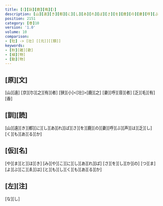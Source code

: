 ```yaml
---
title: [（][詠][鹿][鳴][）]
description: [山][遠][き][都][に][し][あ][れ][ば][さ][を][鹿][の][妻][呼][ぶ][声][は][乏][し][く][も][あ][る][か]
position: 2151
category: [巻]10
version: '1.0'
volume: 10
comparison:
- [牡] -> [壮] [[元]][[類]]
keywords:
- [秋][雑][歌]
- [植][物]
- [動][物]
---
```


## [原][文]

[山][遠] [京][尓][之][有][者] [狭][小]<[壮]>[鹿][之] [妻][呼][音][者] [乏][毛][有][香]

## [訓][読]

[山][遠][き][都][に][し][あ][れ][ば][さ][を][鹿][の][妻][呼][ぶ][声][は][乏][し][く][も][あ][る][か]

## [仮][名]

[や][ま][と][ほ][き] [み][や][こ][に][し][あ][れ][ば] [さ][を][し][か][の] [つ][ま][よ][ぶ][こ][ゑ][は] [と][も][し][く][も][あ][る][か]

## [左][注]

[な][し]
